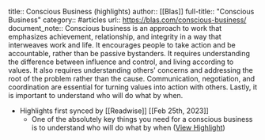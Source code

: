 title:: Conscious Business (highlights)
author:: [[Blas]]
full-title:: "Conscious Business"
category:: #articles
url:: https://blas.com/conscious-business/
document_note:: Conscious business is an approach to work that emphasizes achievement, relationship, and integrity in a way that interweaves work and life. It encourages people to take action and be accountable, rather than be passive bystanders. It requires understanding the difference between influence and control, and living according to values. It also requires understanding others' concerns and addressing the root of the problem rather than the cause. Communication, negotiation, and coordination are essential for turning values into action with others. Lastly, it is important to understand who will do what by when.

- Highlights first synced by [[Readwise]] [[Feb 25th, 2023]]
	- One of the absolutely key things you need for a conscious business is to understand who will do what by when ([View Highlight](https://read.readwise.io/read/01gt1c65eq0gvnw8c6x0gd03mg))